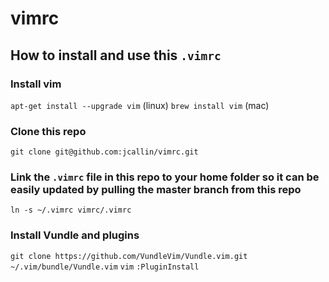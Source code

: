 # vimrc

## How to install and use this `.vimrc`
### Install vim
`apt-get install --upgrade vim` (linux)
`brew install vim` (mac)
### Clone this repo
`git clone git@github.com:jcallin/vimrc.git`
### Link the `.vimrc` file in this repo to your home folder so it can be easily updated by pulling the master branch from this repo
`ln -s ~/.vimrc vimrc/.vimrc `
### Install Vundle and plugins
`git clone https://github.com/VundleVim/Vundle.vim.git ~/.vim/bundle/Vundle.vim`
`vim`
`:PluginInstall`
